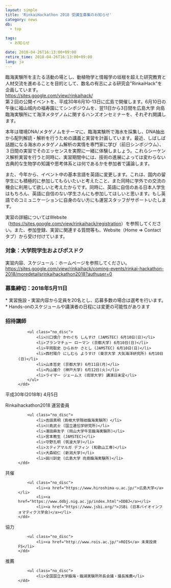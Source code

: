 ```yaml
---
layout: simple
title: 'RinkaiHackathon 2018 受講生募集のお知らせ'
category: news
db:
  - top

tags:
  - お知らせ

date: 2018-04-26T16:13:00+09:00
retire_time: 2018-04-26T16:13:00+09:00
lang: ja
---
```


<p>臨海実験所を主たる活動の場とし、動植物学と情報学の垣根を超えた研究教育と人材交流を進めることを目的として、数名の有志による研究会"RinkaiHack"を企画しています。<br><a href="https://sites.google.com/view/rinkaihack/">https://sites.google.com/view/rinkaihack/</a><br>第２回の公開イベントを、平成30年6月10-13日に広島で開催します。6月10日の午後に福山城内の福寿園にてシンポジウムを、翌11日から3日間を広島大学 向島臨海実験所にて海洋メタゲノムに関するハンズオンセミナーを、それぞれ開講します。</p>

<p>本年は環境DNA/メタゲノムをテーマに、臨海実験所で海水を採集し、DNA抽出から配列解読・解析を行うための講義と実習を計画しています。最近、しばしば話題になる海水のメタゲノム解析の実情を専門家に学び（前日シンポジウム）、３日間の実習でそのエッセンスを実際に一緒に体験しましょう。これらシーケンス解析実習を行うと同時に、実習期間中には、技術の進展によっては変わらない古典的な生物学の知識や思考体系とは何であるかを参加者で議論します。</p>

<p>また、今年から、イベント中の基本言語を英語に変更します。これは、国内の留学生にも積極的に参加してもらいたいと考えたこと、また同時に学外での交流の機会に利用して欲しいと考えたからです。同時に、英語に自信のある日本人学生はもちろん、英語に自信のない学生さんにも参加してほしいと思います。もし英語でのコミュニケーションに自身のない方にも運営スタッフがサポートいたします。</p>

<p>実習の詳細についてはWebsite（<a href="https://sites.google.com/view/rinkaihack/registration">https://sites.google.com/view/rinkaihack/registration</a>）を参照してください。また、参加登録、実習に関連する質問等も、Website（Home => Contact タブ）から受け付けています。</p>

<h3>対象：大学院学生およびポスドク</h3>

<p>実習内容、スケジュール：ホームページを参照してください。<br><a href="https://sites.google.com/view/rinkaihack/coming-events/rinkai-hackathon-2018/moredetailsrinkaihackathon2018?authuser=0">https://sites.google.com/view/rinkaihack/coming-events/rinkai-hackathon-2018/moredetailsrinkaihackathon2018?authuser=0</a></p>

<h3>募集締切：2018年5月11日</h3>

<p>* 実習施設・実習内容から定員を20名とし、応募多数の場合は選考を行います。<br>* Hands-onのスケジュールや講演者の日程には変更の可能性があります</p>

<h3>招待講師</h3>

<dl class="bottom_space">
    <dd>

        <ul class="no_disc">
            <li>川口慎介 かわぐち しんすけ (JAMSTEC) 6月10日(日)</li>
            <li>ブランマチュー ローマン (京都大学) 6月10日(日)</li>
            <li>平岡聡史 ひらおか さとし (JAMSTEC) 6月10日(日)</li>
            <li>西村陽介 にしむら ようすけ (東京大学 大気海洋研究所) 6月10日 (日)</li>
            <li>山本哲史 (京都大学) 6月11日(月)</li>
            <li>内山雄介 (神戸大学) 6月12日(火)</li>
            <li>ライマー ジェームス (琉球大学) 講演日未定</li>
        </ul>
    </dd>
</dl>

<p class="no_bottom">平成30年(2018年) 4月5日</p>

<dl class="bottom_space">
    <dt>Rinkaihackathon2018 運営委員</dt>
    <dd>

        <ul class="no_disc">
            <li>吉田真明（島根大学隠岐臨海実験所）</li>
            <li>川島武士 (国立遺伝学研究所)</li>
            <li>濱田麻友子 (岡山大学牛窓臨海実験所)</li>
            <li>宮本教生 (JAMSTEC)</li>
            <li>守野孔明 (筑波大学)</li>
            <li>スティアマルガ デフィン (和歌山工専)</li>
            <li>大森紹仁 (新潟大学)</li>
            <li>田川訓史 (広島大学 向島臨海実験所)</li>
    </dd>
</dl>

<dl class="bottom_space">
    <dt>共催</dt>
    <dd>

        <ul class="no_disc">
            <li><a href="https://www.hiroshima-u.ac.jp/">広島大学</a></li>
            <li><a href="https://www.ddbj.nig.ac.jp/index.html">DDBJ</a></li>
            <li><a href="https://www.jsbi.org/">JSBi (日本バイオインフォマティクス学会)</a></li>
    </dd>
</dl>

<dl class="bottom_space">
    <dt>協力</dt>
    <dd>

        <ul class="no_disc">
            <li><a href="http://www.rois.ac.jp/">ROIS</a> 未来投資FS</li>
    </dd>
</dl>

<dl class="bottom_space">
    <dt>推薦</dt>
    <dd>

        <ul class="no_disc">
            <li>全国国立大学臨海・臨湖実験所所長会議・議長推薦</li>
    </dd>
</dl>
